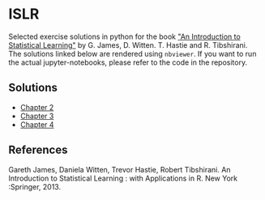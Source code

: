 # ISLR
Selected exercise solutions in python for the book ["An Introduction to Statistical Learning"](https://www.statlearning.com/) by G. James, D. Witten. T. Hastie and R. Tibshirani. <br>
The solutions linked below are rendered using `nbviewer`. If you want to run the actual jupyter-notebooks, please refer to the code in the repository.

## Solutions
- [Chapter 2](https://nbviewer.jupyter.org/github/maurock/ISLR/blob/main/Chapter_2.ipynb)
- [Chapter 3](https://nbviewer.jupyter.org/github/maurock/ISLR/blob/main/Chapter_3.ipynb)
- [Chapter 4](https://nbviewer.jupyter.org/github/maurock/ISLR/blob/main/Chapter_4.ipynb)

## References
Gareth James, Daniela Witten, Trevor Hastie, Robert Tibshirani. An Introduction to Statistical Learning : with Applications in R. New York :Springer, 2013.
